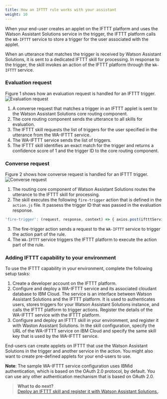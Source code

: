 ```yaml
---
title: How an IFTTT rule works with your assistant
weight: 10
---
```

When your end-user creates an applet on the IFTTT platform and uses the Watson Assistant Solutions service in the trigger, the IFTTT platform calls the `WA-IFTTT` service to store a trigger for the user associated with the applet.

When an utterance that matches the trigger is received by Watson Assistant Solutions, it is sent to a dedicated IFTTT skill for processing. In response to the trigger, the skill invokes an action of the IFTTT platform through the `WA-IFTTT` service.

### Evaluation request
Figure 1 shows how an evaluation request is handled for an IFTTT trigger.
![Evaluation request]({{site.baseurl}}/ifttt/evaluation_flow.png)
1.  A converse request that matches a trigger in an IFTTT applet is sent to the Watson Assistant Solutions core routing component.
2. The core routing component sends the utterance to all skills for evaluation.
3. The IFTTT skill requests the list of triggers for the user specified in the utterance from the WA-IFTTT service.
4. The WA-IFTTT service sends the list of triggers.
5. The IFTTT skill identifies an exact match for the trigger and returns a confidence score of 1 and the trigger ID to the core routing component.

### Converse request
Figure 2 shows how converse request is handled for an IFTTT trigger.
![Converse request]({{site.baseurl}}/ifttt/converse_flow.png)
1.  The routing core component of Watson Assistant Solutions routes the utterance to the IFTTT skill for processing.
2. The skill executes the following `fire-trigger` action that is defined in the `action.js` file.  It passess the trigger ID that was passed in the evaluation response.
  ```Javascript
  'fire-trigger': (request, response, context) => { axios.post(iftttServiceEndpoint + "/invoke_wa_trigger", {trigger_id:request.evaluationResponse.response.triggerId}, {headers:{'ifttt-skill-key':manifest['ifttt-skill-key']}}).then((response) => { }).catch((err)=>{ console.error("invoke_wa_trigger " + err.message); }); response.say(handler.t(request.evaluationResponse.response.triggerFields.answer)).send(); }
  ```
3. The fire-trigger action sends a request to the `WA-IFTTT` service to trigger the action part of the rule.
4. The `WA-IFTTT` service triggers the IFTTT platform to execute the action part of the rule.

###  Adding IFTTT capability to your environment
To use the IFTTT capability in your environment, complete the following setup tasks:
1. Create a developer account on the IFTTT platform.
2. Configure and deploy a WA-IFTTT service and its associated cloudant database to IBM Cloud. The service is an interface between Watson Assistant Solutions and the IFTTT platform.  It is used to authenticates users, stores triggers for your Watson Assistant Solutions instance, and calls the IFTTT platform to trigger actions. Register the details of the WA-IFTTT service with the IFTTT platform.
3. Configure and deploy an IFTTT skill in your environment, and register it with Waston Assistant Solutions. In the skill configuration, specify the URL of the WA-IFTTT service on IBM Cloud and specify the same skill key that is used by the WA-IFTTT service.

End-users can create applets on IFTTT that use the Watson Assistant Solutions in the trigger and another service in the action.  You might also want to create pre-defined applets for your end-users to use.

**Note**: The sample WA-IFTTT service configuration uses IBMid authentication, which is based on the OAuth 2.0 protocol, by default. You can use any other authentication mechanism that is based on OAuth 2.0.

> **What to do next?**<br/>
[Deploy an IFTTT skill and register it with Watson Assistant Solutions.]({{site.baseurl}}/skill/tutorial_creating_custom_skill).
